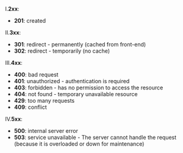 I.**2xx**:
- **201**: created
  
II.**3xx**:
- **301**: redirect - permanently (cached from front-end)
- **302**: redirect - temporarily (no cache)

III.**4xx**:
- **400**: bad request
- **401**: unauthorized - authentication is required
- **403**: forbidden - has no permission to access the resource
- **404**: not found - temporary unavailable resource
- **429**: too many requests
- **409**: conflict

IV.**5xx**:
- **500**: internal server error
- **503**: service unavailable - The server cannot handle the request (because it is overloaded or down for maintenance)
